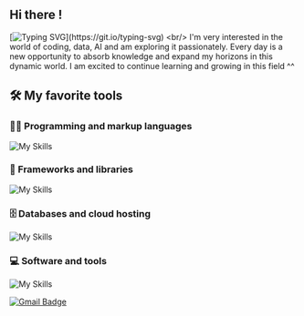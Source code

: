 ## Hi there !
[![Typing SVG](https://readme-typing-svg.herokuapp.com/?lines=I+am+Naya;Welcome+to+my+github+profile.)](https://git.io/typing-svg)
<br/> I'm very interested in the world of coding, data, AI and am exploring it passionately. Every day is a new opportunity to absorb knowledge and expand my horizons in this dynamic world. I am excited to continue learning and growing in this field ^^

## 🛠️ My favorite tools

### 👨‍💻 Programming and markup languages
![My Skills](https://skillicons.dev/icons?i=html,css,python,nodejs,typescript,js)
### 🧰 Frameworks and libraries
![My Skills](https://skillicons.dev/icons?i=react,tailwind,vue,vite,nuxtjs,bootstrap,flask,wordpress,)
### 🗄️ Databases and cloud hosting
![My Skills](https://skillicons.dev/icons?i=aws,vercel,netlify,azure,mysql,github,heroku)
### 💻 Software and tools
![My Skills](https://skillicons.dev/icons?i=vscode,git,linux,codepen,stackoverflow,ai)

[![Gmail Badge](https://img.shields.io/badge/-Gmail-c14438?style=flat-square&logo=Gmail&logoColor=white&link=mailto:denayativanie@gmail.com)](mailto:denayativanie@gmail.com)
